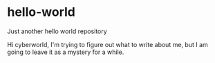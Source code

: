 # hello-world
Just another hello world repository

Hi cyberworld, I'm trying to figure out what to write about me, but I am going to leave it as a mystery for a while. 
